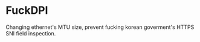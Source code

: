 # FuckDPI
Changing ethernet's MTU size, prevent fucking korean goverment's HTTPS SNI field inspection.
